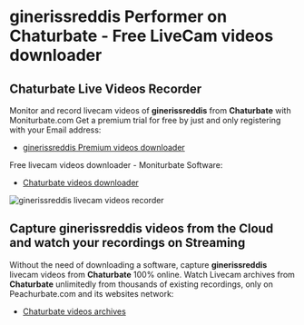 # ginerissreddis Performer on Chaturbate - Free LiveCam videos downloader

## Chaturbate Live Videos Recorder

Monitor and record livecam videos of **ginerissreddis** from **Chaturbate** with Moniturbate.com
Get a premium trial for free by just and only registering with your Email address:
* [ginerissreddis Premium videos downloader](https://moniturbate.com/request-demo-licence-key.html)

Free livecam videos downloader - Moniturbate Software:
* [Chaturbate videos downloader](https://moniturbate.com/moniturbate-download-software.html)

![ginerissreddis livecam videos recorder](https://peachurnet.com/templates/moniturbate-software.png)


## Capture ginerissreddis videos from the Cloud and watch your recordings on Streaming

Without the need of downloading a software, capture **ginerissreddis** livecam videos from **Chaturbate** 100% online.
Watch Livecam archives from **Chaturbate** unlimitedly from thousands of existing recordings, only on Peachurbate.com and its websites network:
* [Chaturbate videos archives](https://peachurnet.com/)